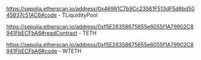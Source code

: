 https://sepolia.etherscan.io/address/0x46991C7b9Cc23561F513dF5d8bd5045B37c51AC6#code - TLiquidityPool

https://sepolia.etherscan.io/address/0xf5E26358675655e6055f1A79902C8941FbECFbA6#readContract - TETH

https://sepolia.etherscan.io/address/0xf5E26358675655e6055f1A79902C8941FbECFbA6#code - WTETH